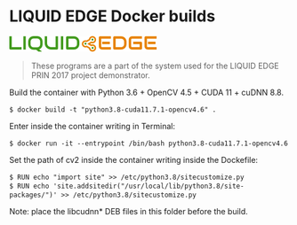 # LIQUID EDGE Docker builds

![LIQUID EDGE Logo](../doc/liquid_edge_logo28.png)

> These programs are a part of the system used for the LIQUID EDGE PRIN 2017 project demonstrator.

Build the container with Python 3.6 + OpenCV 4.5 + CUDA 11 + cuDNN 8.8.

```cli
$ docker build -t "python3.8-cuda11.7.1-opencv4.6" .
```

Enter inside the container writing in Terminal:

```cli
$ docker run -it --entrypoint /bin/bash python3.8-cuda11.7.1-opencv4.6
```

Set the path of cv2 inside the container writing inside the Dockefile:

```cli
$ RUN echo "import site" >> /etc/python3.8/sitecustomize.py
$ RUN echo 'site.addsitedir("/usr/local/lib/python3.8/site-packages/")' >> /etc/python3.8/sitecustomize.py
```

Note: place the libcudnn* DEB files in this folder before the build.